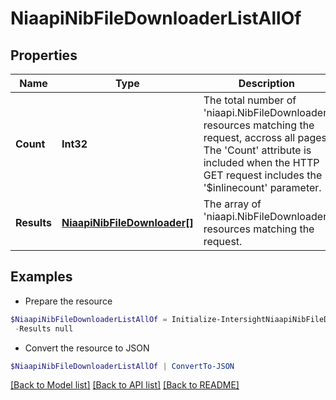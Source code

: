 # NiaapiNibFileDownloaderListAllOf
## Properties

Name | Type | Description | Notes
------------ | ------------- | ------------- | -------------
**Count** | **Int32** | The total number of &#39;niaapi.NibFileDownloader&#39; resources matching the request, accross all pages. The &#39;Count&#39; attribute is included when the HTTP GET request includes the &#39;$inlinecount&#39; parameter. | [optional] 
**Results** | [**NiaapiNibFileDownloader[]**](NiaapiNibFileDownloader.md) | The array of &#39;niaapi.NibFileDownloader&#39; resources matching the request. | [optional] 

## Examples

- Prepare the resource
```powershell
$NiaapiNibFileDownloaderListAllOf = Initialize-IntersightNiaapiNibFileDownloaderListAllOf  -Count null `
 -Results null
```

- Convert the resource to JSON
```powershell
$NiaapiNibFileDownloaderListAllOf | ConvertTo-JSON
```

[[Back to Model list]](../README.md#documentation-for-models) [[Back to API list]](../README.md#documentation-for-api-endpoints) [[Back to README]](../README.md)

